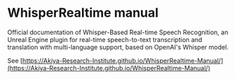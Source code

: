 # WhisperRealtime manual

Official documentation of Whisper-Based Real-time Speech Recognition, an Unreal Engine plugin for real-time speech-to-text transcription and translation with multi-language support, based on OpenAI's Whisper model.

See [https://Akiya-Research-Institute.github.io/WhisperRealtime-Manual/](https://Akiya-Research-Institute.github.io/WhisperRealtime-Manual/)